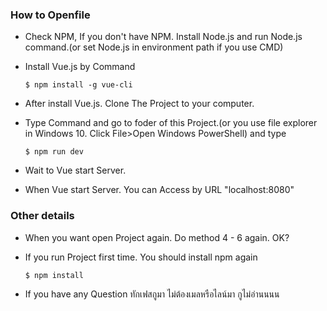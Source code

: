 ### How to Openfile
- Check NPM, If you don't have NPM. Install Node.js and run Node.js command.(or set Node.js in environment path if you use CMD)
- Install Vue.js by Command

     `$ npm install -g vue-cli`

- After install Vue.js. Clone The Project to your computer.     
- Type Command and go to foder of this Project.(or you use file explorer in Windows 10. Click File>Open Windows PowerShell) and type

     `$ npm run dev`
 
- Wait to Vue start Server.
- When Vue start Server. You can Access by URL "localhost:8080"
### Other details
- When you want open Project again. Do method 4 - 6 again. OK?
- If you run Project first time. You should install npm again

     `$ npm install`
 
- If you have any Question ทักเฟสกูมา ไม่ต้องเมลหรือไลน์มา กูไม่อ่านนนน
